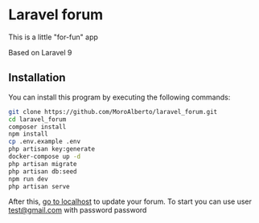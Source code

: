 # Laravel forum

This is a little "for-fun" app

Based on Laravel 9

## Installation

You can install this program by executing the following commands:

```bash
git clone https://github.com/MoroAlberto/laravel_forum.git
cd laravel_forum
composer install
npm install
cp .env.example .env
php artisan key:generate
docker-compose up -d
php artisan migrate
php artisan db:seed
npm run dev
php artisan serve
```

After this, [go to localhost](http://127.0.0.1/) to update your forum.
To start you can use user test@gmail.com with password password

